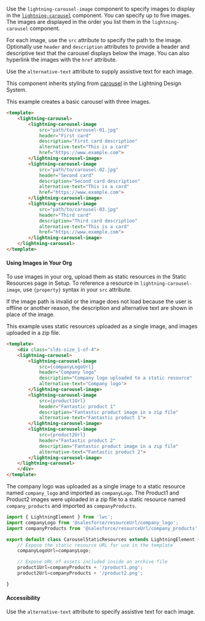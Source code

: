 Use the `lightning-carousel-image` component to specify images to display in the
 [`lightning-carousel`](bundle/lightning-carousel/documentation) component.
 You can specify up to five images. The images are displayed in the order you
 list them in the `lightning-carousel` component.

For each image, use the `src` attribute to specify the path to the image.
Optionally use `header` and `description` attributes to provide a header
and descriptive text that the carousel displays below the image.
You can also hyperlink the images with the `href` attribute.

Use the `alternative-text` attribute to supply assistive text for each image.

This component inherits styling from
[carousel](https://www.lightningdesignsystem.com/components/carousel) in the
Lightning Design System.

This example creates a basic carousel with three images.

```html
<template>
    <lightning-carousel>
        <lightning-carousel-image
            src="path/to/carousel-01.jpg"
            header="First card"
            description="First card description"
            alternative-text="This is a card"
            href="https://www.example.com">
        </lightning-carousel-image>
        <lightning-carousel-image
            src="path/to/carousel-02.jpg"
            header="Second card"
            description="Second card description"
            alternative-text="This is a card"
            href="https://www.example.com">
        </lightning-carousel-image>
        <lightning-carousel-image
            src="path/to/carousel-03.jpg"
            header="Third card"
            description="Third card description"
            alternative-text="This is a card"
            href="https://www.example.com">
        </lightning-carousel-image>
    </lightning-carousel>
</template>
```

#### Using Images in Your Org

To use images in your org, upload them as static resources in the Static Resources
page in Setup. To reference a resource in `lightning-carousel-image`, use `{property}`
syntax in your `src` attribute.

If the image path is invalid or the image does not load because the user is
offline or another reason, the description and alternative text are shown in
place of the image.

This example uses static resources uploaded as a single image, and images uploaded in a zip file.

```html
<template>
    <div class="slds-size_1-of-4">
    <lightning-carousel>
        <lightning-carousel-image
            src={companyLogoUrl}
            header="Company logo"
            description="Company logo uploaded to a static resource"
            alternative-text="Company logo">
        </lightning-carousel-image>
        <lightning-carousel-image
            src={product1Url}
            header="Fantastic product 1"
            description="Fantastic product image in a zip file"
            alternative-text="Fantastic product 1">
        </lightning-carousel-image>
        <lightning-carousel-image
            src={product2Url}
            header="Fantastic product 2"
            description="Fantastic product image in a zip file"
            alternative-text="Fantastic product 2">
        </lightning-carousel-image>
    </lightning-carousel>
    </div>
</template>
```

The company logo was uploaded as a single image to a static resource named `company_logo` and imported as `companyLogo`. The Product1 and Product2 images were uploaded in a zip file to a static resource named `company_products` and imported as `companyProducts`.

```js
import { LightningElement } from 'lwc';
import companyLogo from '@salesforce/resourceUrl/company_logo';
import companyProducts from '@salesforce/resourceUrl/company_products';

export default class CarouselStaticResources extends LightningElement {
    // Expose the static resource URL for use in the template
    companyLogoUrl=companyLogo;

    // Expose URL of assets included inside an archive file
    product1Url=companyProducts + '/product1.png';
    product2Url=companyProducts + '/product2.png';

}
```

#### Accessibility

Use the `alternative-text` attribute to specify assistive text for each image.
